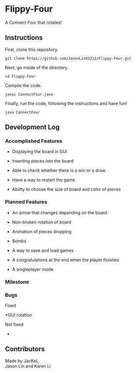 # Flippy-Four

A Connect Four that rotates!


## Instructions

First, clone this repository.

```
git clone https://github.com/JasonLin43212/Flippy-Four.git
```

Next, go inside of the directory.

```
cd Flippy-Four
```

Compile the code.

```
javac ConnectFour.java
```

Finally, run the code, following the instructions and have fun!

```
java ConnectFour
```

## Development Log

### Accomplished Features

* Displaying the board in GUI

* Inserting pieces into the board

* Able to check whether there is a win or a draw

* Have a way to restart the game

* Ability to choose the size of board and color of pieces

### Planned Features

* An arrow that changes depending on the board

* Non-broken rotation of board

* Animation of pieces dropping

* Bombs

* A way to save and load games

* A congratulations at the end when the player finishes

* A singleplayer mode

### Milestone

### Bugs

Fixed

*GUI rotation


Not fixed

*


## Contributors
Made by JacKeL  
Jason Lin and Karen Li
